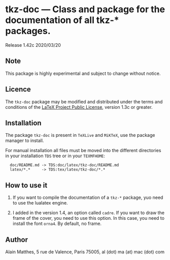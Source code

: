 # tkz-doc — Class and package for the documentation of all tkz-* packages.

Release 1.42c 2020/03/20

## Note

This package is highly experimental and subject to change without notice.


## Licence

The `tkz-doc` package may be modified and distributed under the terms and
conditions of the [LaTeX Project Public License](https://www.latex-project.org/lppl/), version 1.3c or greater.

## Installation

The package `tkz-doc` is present in `TeXLive` and `MiKTeX`, use the
package manager to install.

For manual installation all files must be moved into the different directories in your
installation `TDS` tree or in your `TEXMFHOME`:

```
  doc/README.md -> TDS:doc/latex/tkz-doc/README.md
  latex/*.*     -> TDS:tex/latex/tkz-doc/*.*
```

## How to use it

1. If you want to compile the documentation of a `tkz-*` package, yuo need to use
the lualatex engine.

2. I added in the version 1.4, an option called `cadre`. If you want to draw the
frame of the cover, you need to use this option. In this case, you need to
install the font `orna4`. By default, no frame.

## Author

Alain Matthes, 5 rue de Valence, Paris 75005, al (dot) ma (at) mac (dot) com

